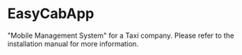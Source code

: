 # EasyCabApp

"Mobile Management System" for a Taxi company.
Please refer to the installation manual for more information.
